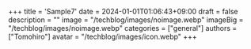 +++
title = 'Sample7'
date = 2024-01-01T01:06:43+09:00
draft = false
description = ""
image = "/techblog/images/noimage.webp"
imageBig = "/techblog/images/noimage.webp"
categories = ["general"]
authors = ["Tomohiro"]
avatar = "/techblog/images/icon.webp"
+++
